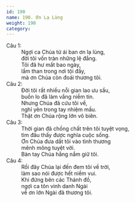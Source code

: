 ```yaml
---
id: 190
name: 190. Ơn Lạ Lùng
weight: 190
category: 
---
```

<dl><dt>Câu 1:</dt><dd data-verse="1">Ngợi ca Chúa từ ái ban ơn lạ lùng, <br/>đời tôi vốn tràn những lệ đắng. <br/>Tôi đã hư mất bao ngày, <br/>lầm than trong nơi tội đầy, <br/>mà ơn Chúa còn đoái thương tôi. </dd><dt>Câu 2:</dt><dd data-verse="2">Đời tôi rất nhiều nỗi gian lao ưu sầu, <br/>buồn lo đã làm vắng niềm tin. <br/>Nhưng Chúa đã cứu tôi về, <br/>nghỉ yên trong tay nhiệm mầu. <br/>Thật ơn Chúa rộng lớn vô biên. </dd><dt>Câu 3:</dt><dd data-verse="3">Thời gian đã chồng chất trên tôi tuyệt vọng, <br/>tìm đâu thấy được nghĩa cuộc sống. <br/>Ơn Chúa đưa dắt tôi vào tình thương <br/>mênh mông tuyệt vời. <br/>Bàn tay Chúa hằng nắm giữ tôi. </dd><dt>Câu 4:</dt><dd data-verse="4">Rồi đây Chúa lại đến đem tôi về trời, <br/>làm sao nói được hết niềm vui. <br/>Khi đứng bên các Thánh đồ, <br/>ngợi ca tôn vinh danh Ngài <br/>về ơn lớn Ngài đã thương tôi. </dd></dl>
